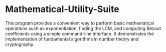 # Mathematical-Utility-Suite
This program provides a convenient way to perform basic mathematical operations such as exponentiation, finding the LCM, and computing Bézout coefficients using a simple command-line interface. It demonstrates the implementation of fundamental algorithms in number theory and cryptography.
